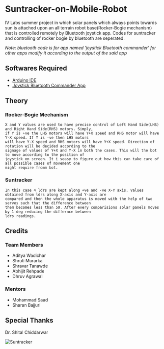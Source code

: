 # Suntracker-on-Mobile-Robot
IV Labs summer project in which solar panels which always points towards sun is attached upon an all terrain robot base(Rocker-Bogie mechanism) that is controlled remotely by Bluetooth joystick app. Codes for suntracker and controlling of rocker bogie by bluetooth are seperated.

*Note: bluetooth code is for app named 'joystick Bluetooth commander' for other apps modify it according to the output of the said app*

## Softwares Required
- [Arduino IDE](https://www.arduino.cc/en/Main/Software)
- [Joystick Bluetooth Commander App](https://play.google.com/store/apps/details?id=org.projectproto.btjoystick&hl=en)
## Theory
### Rocker-Bogie Mechanism
```
X and Y values are used to have precise control of Left Hand Side(LHS) and Right Hand Side(RHS) motors. Simply,
if Y is +ve the LHS motors will have Y+X speed and RHS motor will have Y-X speed. If Y is -ve then LHS motors 
will have Y-X speed and RHS motors will have Y+X speed. Direction of rotation will be decided according to the
signage of values of Y+X and Y-X in both the cases. This will the bot to move according to the position of 
joystick on screen. It i seasy to figure out how this can take care of all possible cases of movement one 
might require fromm bot.
```
### Suntracker
```
In this case 4 ldrs are kept along +ve and -ve X-Y axis. Values obtained from ldrs along X-axis and Y-axis are
compared and then the whole apparatus is moved with the help of two servos such that the difference between 
them becomes less than 50. After every comparisions solar panels moves by 1 deg reducing the differnce between 
ldrs readings.
```

## Credits
### Team Members
- Aditya Wadichar
- Shruti Murarka
- Shravar Tanawde
- Abhijit Rehpade
- Dhruv Agrawal
### Mentors
- Mohammad Saad
- Sharan Bajjuri
## Special Thanks
Dr. Shital Chiddarwar

![Suntracker](Suntracker.png)


